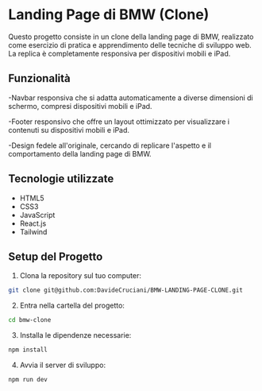 # Landing Page di BMW (Clone)

Questo progetto consiste in un clone della landing page di BMW, realizzato come esercizio di pratica e apprendimento delle tecniche di sviluppo web. La replica è completamente responsiva per dispositivi mobili e iPad.

## Funzionalità

-Navbar responsiva che si adatta automaticamente a diverse dimensioni di schermo, compresi dispositivi mobili e iPad.

-Footer responsivo che offre un layout ottimizzato per visualizzare i contenuti su dispositivi mobili e iPad.

-Design fedele all'originale, cercando di replicare l'aspetto e il comportamento della landing page di BMW.

## Tecnologie utilizzate

- HTML5
- CSS3
- JavaScript
- React.js
- Tailwind

## Setup del Progetto

1. Clona la repository sul tuo computer:

```bash
git clone git@github.com:DavideCruciani/BMW-LANDING-PAGE-CLONE.git
```

2. Entra nella cartella del progetto:

```bash
cd bmw-clone
```

3. Installa le dipendenze necessarie:

```bash
npm install
```

4. Avvia il server di sviluppo:

```bash
npm run dev
```
